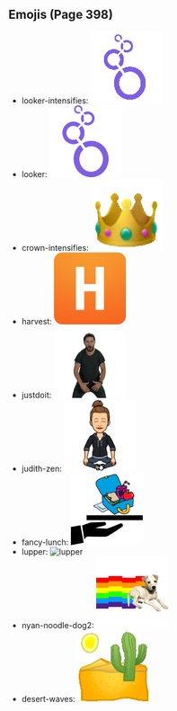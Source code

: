
## Emojis (Page 398)

* looker-intensifies: ![looker-intensifies](output/looker-intensifies.gif)
* looker: ![looker](output/looker.png)
* crown-intensifies: ![crown-intensifies](output/crown-intensifies.gif)
* harvest: ![harvest](output/harvest.png)
* justdoit: ![justdoit](output/justdoit.png)
* judith-zen: ![judith-zen](output/judith-zen.png)
* fancy-lunch: ![fancy-lunch](output/fancy-lunch.png)
* lupper: ![lupper](output/lupper)
* nyan-noodle-dog2: ![nyan-noodle-dog2](output/nyan-noodle-dog2.gif)
* desert-waves: ![desert-waves](output/desert-waves.gif)
